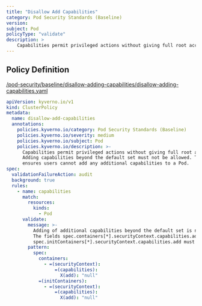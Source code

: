 ```yaml
---
title: "Disallow Add Capabilities"
category: Pod Security Standards (Baseline)
version: 
subject: Pod
policyType: "validate"
description: >
    Capabilities permit privileged actions without giving full root access. Adding capabilities beyond the default set must not be allowed. This policy ensures users cannot add any additional capabilities to a Pod.
---
```


## Policy Definition
<a href="https://github.com/kyverno/policies/raw/main//pod-security/baseline/disallow-adding-capabilities/disallow-adding-capabilities.yaml" target="-blank">/pod-security/baseline/disallow-adding-capabilities/disallow-adding-capabilities.yaml</a>

```yaml
apiVersion: kyverno.io/v1
kind: ClusterPolicy
metadata:
  name: disallow-add-capabilities
  annotations:
    policies.kyverno.io/category: Pod Security Standards (Baseline)
    policies.kyverno.io/severity: medium
    policies.kyverno.io/subject: Pod
    policies.kyverno.io/description: >-
      Capabilities permit privileged actions without giving full root access.
      Adding capabilities beyond the default set must not be allowed. This policy
      ensures users cannot add any additional capabilities to a Pod.
spec:
  validationFailureAction: audit
  background: true
  rules:
    - name: capabilities
      match:
        resources:
          kinds:
            - Pod
      validate:
        message: >-
          Adding of additional capabilities beyond the default set is not allowed.
          The fields spec.containers[*].securityContext.capabilities.add and 
          spec.initContainers[*].securityContext.capabilities.add must be empty.
        pattern:
          spec:
            containers:
              - =(securityContext):
                  =(capabilities):
                    X(add): "null"
            =(initContainers):
              - =(securityContext):
                  =(capabilities):
                    X(add): "null"

```
